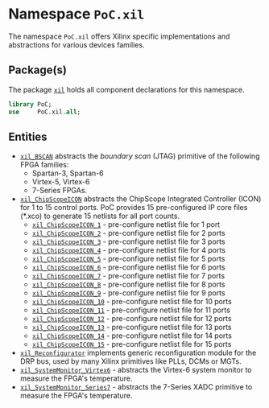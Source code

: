 # Namespace `PoC.xil`

The namespace `PoC.xil` offers Xilinx specific implementations and abstractions for various devices families.


## Package(s)

The package [`xil`][xil.pkg] holds all component declarations for this namespace.

```VHDL
library PoC;
use     PoC.xil.all;
```


## Entities

 -  [`xil_BSCAN`][xil_BSCAN] abstracts the *boundary scan* (JTAG) primitive of the following FPGA families:
	- Spartan-3, Spartan-6
	- Virtex-5, Virtex-6
	- 7-Series FPGAs.
 -  [`xil_ChipScopeICON`][xil_ChipScopeICON] abstracts the ChipScope Integrated Controller (ICON) for 1 to 15 control ports. PoC provides 15 pre-configured IP core files (*.xco) to generate 15 netlists for all port counts.
	- [`xil_ChipScopeICON_1`][xil_ChipScopeICON_1] - pre-configure netlist file for 1 port
	- [`xil_ChipScopeICON_2`][xil_ChipScopeICON_2] - pre-configure netlist file for 2 ports
	- [`xil_ChipScopeICON_3`][xil_ChipScopeICON_3] - pre-configure netlist file for 3 ports
	- [`xil_ChipScopeICON_4`][xil_ChipScopeICON_4] - pre-configure netlist file for 4 ports
	- [`xil_ChipScopeICON_5`][xil_ChipScopeICON_5] - pre-configure netlist file for 5 ports
	- [`xil_ChipScopeICON_6`][xil_ChipScopeICON_6] - pre-configure netlist file for 6 ports
	- [`xil_ChipScopeICON_7`][xil_ChipScopeICON_7] - pre-configure netlist file for 7 ports
	- [`xil_ChipScopeICON_8`][xil_ChipScopeICON_8] - pre-configure netlist file for 8 ports
	- [`xil_ChipScopeICON_9`][xil_ChipScopeICON_9] - pre-configure netlist file for 9 ports
	- [`xil_ChipScopeICON_10`][xil_ChipScopeICON_10] - pre-configure netlist file for 10 ports
	- [`xil_ChipScopeICON_11`][xil_ChipScopeICON_11] - pre-configure netlist file for 11 ports
	- [`xil_ChipScopeICON_12`][xil_ChipScopeICON_12] - pre-configure netlist file for 12 ports
	- [`xil_ChipScopeICON_13`][xil_ChipScopeICON_13] - pre-configure netlist file for 13 ports
	- [`xil_ChipScopeICON_14`][xil_ChipScopeICON_14] - pre-configure netlist file for 14 ports
	- [`xil_ChipScopeICON_15`][xil_ChipScopeICON_15] - pre-configure netlist file for 15 ports
 -  [`xil_Reconfigurator`][xil_Reconfigurator] implements generic reconfiguration module for the DRP bus, used by many Xilinx primitives like PLLs, DCMs or MGTs.
 - [`xil_SystemMonitor_Virtex6`][xil_SystemMonitor_Virtex6] - abstracts the Virtex-6 system monitor to measure
 the FPGA's temperature.
 - [`xil_SystemMonitor_Series7`][xil_SystemMonitor_Series7] - abstracts the 7-Series XADC primitive to measure the FPGA's temperature.

 [xil.pkg]:					xil.pkg.vhdl

 [xil_BSCAN]:				xil_BSCAN.vhdl
 [xil_ChipScopeICON]:		xil_ChipScopeICON.vhdl
 [xil_ChipScopeICON_1]:		xil_ChipScopeICON_1.vhdl
 [xil_ChipScopeICON_2]:		xil_ChipScopeICON_2.vhdl
 [xil_ChipScopeICON_3]:		xil_ChipScopeICON_3.vhdl
 [xil_ChipScopeICON_4]:		xil_ChipScopeICON_4.vhdl
 [xil_ChipScopeICON_5]:		xil_ChipScopeICON_5.vhdl
 [xil_ChipScopeICON_6]:		xil_ChipScopeICON_6.vhdl
 [xil_ChipScopeICON_7]:		xil_ChipScopeICON_7.vhdl
 [xil_ChipScopeICON_8]:		xil_ChipScopeICON_8.vhdl
 [xil_ChipScopeICON_9]:		xil_ChipScopeICON_9.vhdl
 [xil_ChipScopeICON_10]:	xil_ChipScopeICON_10.vhdl
 [xil_ChipScopeICON_11]:	xil_ChipScopeICON_11.vhdl
 [xil_ChipScopeICON_12]:	xil_ChipScopeICON_12.vhdl
 [xil_ChipScopeICON_13]:	xil_ChipScopeICON_13.vhdl
 [xil_ChipScopeICON_14]:	xil_ChipScopeICON_14.vhdl
 [xil_ChipScopeICON_15]:	xil_ChipScopeICON_15.vhdl
 [xil_Reconfigurator]:		xil_Reconfigurator.vhdl
 [xil_SystemMonitor_Virtex6]:	xil_SystemMonitor_Virtex6.vhdl
 [xil_SystemMonitor_Series7]:	xil_SystemMonitor_Series7.vhdl
